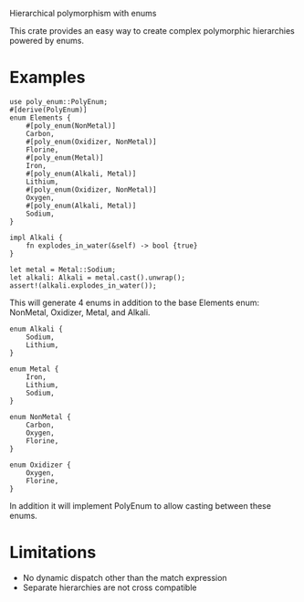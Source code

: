 Hierarchical polymorphism with enums

This crate provides an easy way to create complex polymorphic hierarchies powered by enums.

# Examples
```
use poly_enum::PolyEnum;
#[derive(PolyEnum)]
enum Elements {
    #[poly_enum(NonMetal)]
    Carbon,
    #[poly_enum(Oxidizer, NonMetal)]
    Florine,
    #[poly_enum(Metal)]
    Iron,
    #[poly_enum(Alkali, Metal)]
    Lithium,
    #[poly_enum(Oxidizer, NonMetal)]
    Oxygen,
    #[poly_enum(Alkali, Metal)]
    Sodium,
}

impl Alkali {
    fn explodes_in_water(&self) -> bool {true}
}

let metal = Metal::Sodium;
let alkali: Alkali = metal.cast().unwrap();
assert!(alkali.explodes_in_water());
```
This will generate 4 enums in addition to the base Elements enum: NonMetal, Oxidizer, Metal, and Alkali.
```
enum Alkali {
    Sodium,
    Lithium,
}

enum Metal {
    Iron,
    Lithium,
    Sodium,
}

enum NonMetal {
    Carbon,
    Oxygen,
    Florine,
}

enum Oxidizer {
    Oxygen,
    Florine,
}
```
In addition it will implement PolyEnum to allow casting between these enums.

# Limitations
- No dynamic dispatch other than the match expression
- Separate hierarchies are not cross compatible

